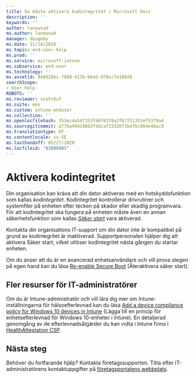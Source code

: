 ```yaml
---
title: Du måste aktivera kodintegritet | Microsoft Docs
description: ''
keywords: ''
author: lenewsad
ms.author: lanewsad
manager: dougeby
ms.date: 11/14/2019
ms.topic: end-user-help
ms.prod: ''
ms.service: microsoft-intune
ms.subservice: end-user
ms.technology: ''
ms.assetid: 84892bbc-f888-417b-bbeb-978cc7e10028
searchScope:
- User help
ROBOTS: ''
ms.reviewer: scottduf
ms.suite: ems
ms.custom: intune-enduser
ms.collection: ''
ms.openlocfilehash: 353ec4a54f353f66f63f8a2f67251353ef5379a4
ms.sourcegitcommit: a77ba49424803fddcaf23326f1befbc004e48ac9
ms.translationtype: HT
ms.contentlocale: sv-SE
ms.lasthandoff: 05/27/2020
ms.locfileid: "83880805"
---
```

# <a name="enable-code-integrity"></a>Aktivera kodintegritet

Din organisation kan kräva att din dator aktiveras med en hotskyddsfunktion som kallas *kodintegritet*. Kodintegritet kontrollerar drivrutiner och systemfiler på enheten efter tecken på skador eller skadlig programvara. För att kodintegritet ska fungera på enheten måste även en annan säkerhetsfunktion som kallas [*Säker start*](https://docs.microsoft.com/windows/security/information-protection/secure-the-windows-10-boot-process#secure-boot) vara aktiverad.

Kontakta din organisations IT-support om din dator inte är kompatibel på grund av kodintegritet är inaktiverad. Supportpersonalen hjälper dig att aktivera Säker start, vilket utlöser kodintegritet nästa gången du startar enheten. 

Om du anser att du är en avancerad enhetsanvändare och vill prova stegen på egen hand kan du läsa [Re-enable Secure Boot](https://docs.microsoft.com/windows-hardware/manufacture/desktop/disabling-secure-boot#re-enable-secure-boot) (Återaktivera säker start).

## <a name="additional-resources-for-it-administrators"></a>Fler resurser för IT-administratörer

Om du är Intune-administratör och vill lära dig mer om Intune-inställningarna för hälsoefterlevnad kan du läsa [Add a device compliance policy for Windows 10 devices in Intune](https://docs.microsoft.com/intune/protect/compliance-policy-create-windows) (Lägga till en princip för enhetsefterlevnad för Windows 10-enheter i Intune). En detaljerad genomgång av de efterlevnadsåtgärder du kan vidta i Intune finns i [HealthAttestation CSP](https://docs.microsoft.com/windows/client-management/mdm/healthattestation-csp#step-8-take-appropriate-policy-action-based-on-evaluation-results).  

## <a name="next-steps"></a>Nästa steg

Behöver du fortfarande hjälp? Kontakta företagssupporten. Titta efter IT-administratörens kontaktuppgifter på [företagsportalens webbplats](https://go.microsoft.com/fwlink/?linkid=2010980).
